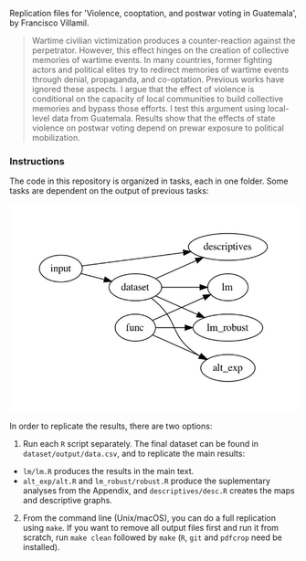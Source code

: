 Replication files for 'Violence, cooptation, and postwar voting in Guatemala', by Francisco Villamil.

> Wartime civilian victimization produces a counter-reaction against the perpetrator. However, this effect hinges on the creation of collective memories of wartime events. In many countries, former fighting actors and political elites try to redirect memories of wartime events through denial, propaganda, and co-optation. Previous works have ignored these aspects. I argue that the effect of violence is conditional on the capacity of local communities to build collective memories and bypass those efforts. I test this argument using local-level data from Guatemala. Results show that the effects of state violence on postwar voting depend on prewar exposure to political mobilization.

### Instructions

The code in this repository is organized in tasks, each in one folder. Some tasks are dependent on the output of previous tasks:

![taskflow](taskflow/workflow.jpeg)

In order to replicate the results, there are two options:

1. Run each `R` script separately. The final dataset can be found in `dataset/output/data.csv`, and to replicate the main results:
  * `lm/lm.R` produces the results in the main text.
  * `alt_exp/alt.R` and `lm_robust/robust.R` produce the suplementary analyses from the Appendix, and `descriptives/desc.R` creates the maps and descriptive graphs.

2. From the command line (Unix/macOS), you can do a full replication using `make`. If you want to remove all output files first and run it from scratch, run `make clean` followed by `make` (`R`, `git` and `pdfcrop` need be installed).
